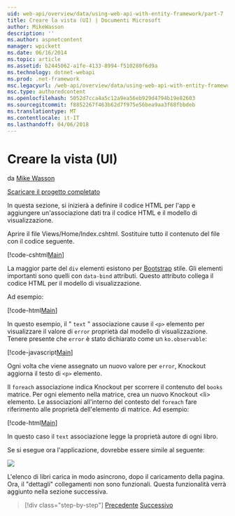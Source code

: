 ```yaml
---
uid: web-api/overview/data/using-web-api-with-entity-framework/part-7
title: Creare la vista (UI) | Documenti Microsoft
author: MikeWasson
description: ''
ms.author: aspnetcontent
manager: wpickett
ms.date: 06/16/2014
ms.topic: article
ms.assetid: b2445062-a1fe-4133-8994-f510280f6d9a
ms.technology: dotnet-webapi
ms.prod: .net-framework
msc.legacyurl: /web-api/overview/data/using-web-api-with-entity-framework/part-7
msc.type: authoredcontent
ms.openlocfilehash: 5052d7cca4a5c12a9ea56eb929d4794b19e82603
ms.sourcegitcommit: f8852267f463b62d7f975e56bea9aa3f68fbbdeb
ms.translationtype: MT
ms.contentlocale: it-IT
ms.lasthandoff: 04/06/2018
---
```

<a name="create-the-view-ui"></a>Creare la vista (UI)
====================
da [Mike Wasson](https://github.com/MikeWasson)

[Scaricare il progetto completato](https://github.com/MikeWasson/BookService)

In questa sezione, si inizierà a definire il codice HTML per l'app e aggiungere un'associazione dati tra il codice HTML e il modello di visualizzazione.

Aprire il file Views/Home/Index.cshtml. Sostituire tutto il contenuto del file con il codice seguente.

[!code-cshtml[Main](part-7/samples/sample1.cshtml)]

La maggior parte del `div` elementi esistono per [Bootstrap](http://getbootstrap.com/) stile. Gli elementi importanti sono quelli con `data-bind` attributi. Questo attributo collega il codice HTML per il modello di visualizzazione.

Ad esempio:

[!code-html[Main](part-7/samples/sample2.html)]

In questo esempio, il &quot; `text` &quot; associazione cause il `<p>` elemento per visualizzare il valore di `error` proprietà dal modello di visualizzazione. Tenere presente che `error` è stato dichiarato come un `ko.observable`:

[!code-javascript[Main](part-7/samples/sample3.js)]

Ogni volta che viene assegnato un nuovo valore per `error`, Knockout aggiorna il testo di `<p>` elemento.

Il `foreach` associazione indica Knockout per scorrere il contenuto del `books` matrice. Per ogni elemento nella matrice, crea un nuovo Knockout &lt;li&gt; elemento. Le associazioni all'interno del contesto del `foreach` fare riferimento alle proprietà dell'elemento di matrice. Ad esempio:

[!code-html[Main](part-7/samples/sample4.html)]

In questo caso il `text` associazione legge la proprietà autore di ogni libro.

Se si esegue ora l'applicazione, dovrebbe essere simile al seguente:

![](part-7/_static/image1.png)

L'elenco di libri carica in modo asincrono, dopo il caricamento della pagina. Ora, il &quot;dettagli&quot; collegamenti non sono funzionali. Questa funzionalità verrà aggiunto nella sezione successiva.

> [!div class="step-by-step"]
> [Precedente](part-6.md)
> [Successivo](part-8.md)
